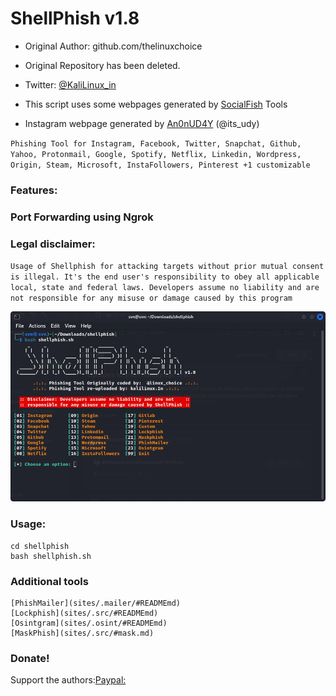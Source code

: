 # ShellPhish v1.8

* Original Author: github.com/thelinuxchoice
* Original Repository has been deleted.
* Twitter: [@KaliLinux_in](https://twitter.com/KaliLinux_in)

* This script uses some webpages generated by [SocialFish](https://github.com/UndeadSec/SocialFish) Tools

* Instagram webpage generated by [An0nUD4Y](https://github.com/An0nUD4Y) (@its_udy)

`Phishing Tool for Instagram, Facebook, Twitter, Snapchat, Github, Yahoo, Protonmail, Google, Spotify, Netflix, Linkedin, Wordpress, Origin, Steam, Microsoft, InstaFollowers, Pinterest +1 customizable`

### Features:
### Port Forwarding using Ngrok

### Legal disclaimer:

`Usage of Shellphish for attacking targets without prior mutual consent is illegal. It's the end user's responsibility to obey all applicable local, state and federal laws. Developers assume no liability and are not responsible for any misuse or damage caused by this program`

![shellp](https://github.com/readloud/shellphish/blob/a25ab467d221bdf9bac2081d55c05b880700c266/sites/.osint/ss.png)

### Usage:
```
cd shellphish
bash shellphish.sh
```
### Additional tools

	[PhishMailer](sites/.mailer/#READMEmd)
	[Lockphish](sites/.src/#READMEmd)
	[Osintgram](sites/.osint/#READMEmd)
	[MaskPhish](sites/.src/#mask.md)

### Donate!

Support the authors:[Paypal:](https://www.paypal.com/cgi-bin/webscr?cmd=_s-xclick&hosted_button_id=CLKRT5QXXFJY4&source=url)
